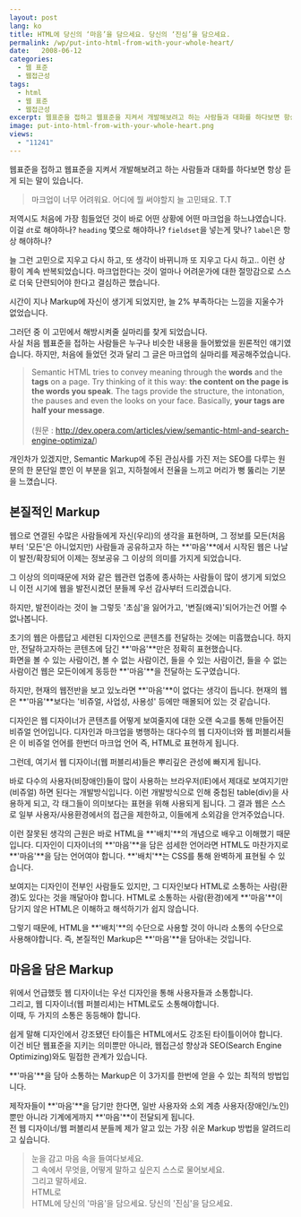 ```yaml
---
layout: post
lang: ko
title: HTML에 당신의 ‘마음’을 담으세요. 당신의 ‘진심’을 담으세요.
permalink: /wp/put-into-html-from-with-your-whole-heart/
date:   2008-06-12
categories:
  - 웹 표준
  - 웹접근성
tags:
  - html
  - 웹 표준
  - 웹접근성
excerpt: 웹표준을 접하고 웹표준을 지켜서 개발해보려고 하는 사람들과 대화를 하다보면 항상 듣게 되는 말이 있습니다. 마크업이 너무 어려워요. 어디에 뭘 써야할지 늘 고민돼요. T.T 저역시도 처음에 가장 힘들었던 것이 바로 어떤 상황에 어떤 마크업을 하느냐였습니다. 이걸 dt로 해야하나? heading 몇으로 해야하나? fieldset을 넣는게 맞나? label은 항상 해야하나?…. 늘 그런 고민으로 지우고 다시 하고, 또 생각이 바뀌니까 또 지우고 다시 하고.. 이런 상황이 계속 반복되었습니다. 마크업한다는 것이 얼마나 어려운가에 대한 절망감으로 스스로 더욱 단련되어야 한다고 결심하곤 했습니다. 시간이 지나 Markup에 자신이 생기게 되었지만, 늘 2% 부족하다는 느낌을 [...]
image: put-into-html-from-with-your-whole-heart.png
views:
  - "11241"
---
```


웹표준을 접하고 웹표준을 지켜서 개발해보려고 하는 사람들과 대화를 하다보면 항상 듣게 되는 말이 있습니다.

> 마크업이 너무 어려워요. 어디에 뭘 써야할지 늘 고민돼요. T.T

저역시도 처음에 가장 힘들었던 것이 바로 어떤 상황에 어떤 마크업을 하느냐였습니다.  
이걸 `dt`로 해야하나? `heading` 몇으로 해야하나? `fieldset`을 넣는게 맞나? `label`은 항상 해야하나?

늘 그런 고민으로 지우고 다시 하고, 또 생각이 바뀌니까 또 지우고 다시 하고.. 이런 상황이 계속 반복되었습니다. 마크업한다는 것이 얼마나 어려운가에 대한 절망감으로 스스로 더욱 단련되어야 한다고 결심하곤 했습니다.

시간이 지나 Markup에 자신이 생기게 되었지만, 늘 2% 부족하다는 느낌을 지울수가 없었습니다.

그러던 중 이 고민에서 해방시켜줄 실마리를 찾게 되었습니다.  
사실 처음 웹표준을 접하는 사람들은 누구나 비슷한 내용을 들어봤었을 원론적인 얘기였습니다. 하지만, 처음에 들었던 것과 달리 그 글은 마크업의 실마리를 제공해주었습니다.

> Semantic HTML tries to convey meaning through the **words** and the **tags** on a page. Try thinking of it this way: **the content on the page is the words you speak**. The tags provide the structure, the intonation, the pauses and even the looks on your face. Basically, **your tags are half your message**.<br><br>
> (원문 : <http://dev.opera.com/articles/view/semantic-html-and-search-engine-optimiza/>)

개인차가 있겠지만, Semantic Markup에 주된 관심사를 가진 저는 SEO를 다루는 원문의 한 문단일 뿐인 이 부분을 읽고, 지하철에서 전율을 느끼고 머리가 뻥 뚫리는 기분을 느꼈습니다.

## 본질적인 Markup

웹으로 연결된 수많은 사람들에게 자신(우리)의 생각을 표현하며, 그 정보를 모든(처음부터 '모든'은 아니었지만) 사람들과 공유하고자 하는 **'마음'**에서 시작된 웹은 나날이 발전/확장되어 이제는 정보공유 그 이상의 의미를 가지게 되었습니다.
  
그 이상의 의미때문에 저와 같은 웹관련 업종에 종사하는 사람들이 많이 생기게 되었으니 이전 시기에 웹을 발전시켰던 분들께 우선 감사부터 드리겠습니다.
  
하지만, 발전이라는 것이 늘 그렇듯 '초심'을 잃어가고, '변질(왜곡)'되어가는건 어쩔 수 없나봅니다.

초기의 웹은 아름답고 세련된 디자인으로 콘텐츠를 전달하는 것에는 미흡했습니다. 하지만, 전달하고자하는 콘텐츠에 담긴 **'마음'**만은 정확히 표현했습니다.  
화면을 볼 수 있는 사람이건, 볼 수 없는 사람이건, 들을 수 있는 사람이건, 들을 수 없는 사람이건 웹은 모든이에게 동등한 **'마음'**을 전달하는 도구였습니다.

하지만, 현재의 웹전반을 보고 있노라면 **'마음'**이 없다는 생각이 듭니다. 현재의 웹은 **'마음'**보다는 '비쥬얼, 사업성, 사용성' 등에만 매몰되어 있는 것 같습니다.

디자인은 웹 디자이너가 콘텐츠를 어떻게 보여줄지에 대한 오랜 숙고를 통해 만들어진 비쥬얼 언어입니다. 디자인과 마크업을 병행하는 대다수의 웹 디자이너와 웹 퍼블리셔들은 이 비쥬얼 언어를 한번더 마크업 언어 즉, HTML로 표현하게 됩니다.

그런데, 여기서 웹 디자이너(웹 퍼블리셔)들은 뿌리깊은 관성에 빠지게 됩니다.

바로 다수의 사용자(비장애인)들이 많이 사용하는 브라우저(IE)에서 제대로 보여지기만(비쥬얼) 하면 된다는 개발방식입니다. 이런 개발방식으로 인해 중첩된 table(div)을 사용하게 되고, 각 태그들이 의미보다는 표현을 위해 사용되게 됩니다. 그 결과 웹은 스스로 일부 사용자/사용환경에서의 접근을 제한하고, 이들에게 소외감을 안겨주었습니다.

이런 잘못된 생각의 근원은 바로 HTML을 **'배치'**의 개념으로 배우고 이해했기 때문입니다. 디자인이 디자이너의 **'마음'**을 담은 섬세한 언어라면 HTML도 마찬가지로 **'마음'**을 담는 언어여야 합니다. **'배치'**는 CSS를 통해 완벽하게 표현될 수 있습니다.

보여지는 디자인이 전부인 사람들도 있지만, 그 디자인보다 HTML로 소통하는 사람(환경)도 있다는 것을 깨달아야 합니다. HTML로 소통하는 사람(환경)에게 **'마음'**이 담기지 않은 HTML은 이해하고 해석하기가 쉽지 않습니다.

그렇기 때문에, HTML을 **'배치'**의 수단으로 사용할 것이 아니라 소통의 수단으로 사용해야합니다. 즉, 본질적인 Markup은 **'마음'**을 담아내는 것입니다.

## 마음을 담은 Markup

위에서 언급했듯 웹 디자이너는 우선 디자인을 통해 사용자들과 소통합니다.  
그리고, 웹 디자이너(웹 퍼블리셔)는 HTML로도 소통해야합니다.  
이때, 두 가지의 소통은 동등해야 합니다.
  
쉽게 말해 디자인에서 강조됐던 타이틀은 HTML에서도 강조된 타이틀이어야 합니다.  
이건 비단 웹표준을 지키는 의미뿐만 아니라, 웹접근성 향상과 SEO(Search Engine Optimizing)와도 밀접한 관계가 있습니다.
  
**'마음'**을 담아 소통하는 Markup은 이 3가지를 한번에 얻을 수 있는 최적의 방법입니다.
  
제작자들이 **'마음'**을 담기만 한다면, 일반 사용자와 소외 계층 사용자(장애인/노인) 뿐만 아니라 기계에게까지 **'마음'**이 전달되게 됩니다.  
전 웹 디자이너/웹 퍼블리셔 분들께 제가 알고 있는 가장 쉬운 Markup 방법을 알려드리고 싶습니다.

> 눈을 감고 마음 속을 들여다보세요.  
> 그 속에서 무엇을, 어떻게 말하고 싶은지 스스로 물어보세요.  
> 그리고 말하세요.  
> HTML로  
> HTML에 당신의 '마음'을 담으세요. 당신의 '진심'을 담으세요.
